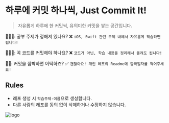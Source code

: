 # 하루에 커밋 하나씩, Just Commit It!
> 자유롭게 하루에 한 커밋씩, 유의미한 커밋을 쌓는 공간입니다.

🙋🏻‍♀️: 공부 주제가 정해져 있나요?  ❌  `iOS, Swift 관련 주제 내에서 자유롭게 학습하면 됩니다!`

🙋🏻‍♂️: 꼭 코드를 커밋해야 하나요?  ❌  `코드가 아닌, 학습 내용을 정리해서 올려도 됩니다!`

🙋🏻: 커밋을 깜빡하면 어떡하죠?  ✅  `괜찮아요! 개인 레포의 Readme에 깜빡일자를 적어주세요!`

## Rules
- 레포 생성 시 `학습주제-이름`으로 생성합니다.
- 다른 사람의 레포를 동의 없이 삭제하거나 수정하지 않습니다.

![logo](https://user-images.githubusercontent.com/71758542/231013803-bf8a51b5-a2c6-4912-bb77-756cdecfa3fd.png)

<!--
## Hi there 👋

**Here are some ideas to get you started:**

🙋‍♀️ A short introduction - what is your organization all about?
🌈 Contribution guidelines - how can the community get involved?
👩‍💻 Useful resources - where can the community find your docs? Is there anything else the community should know?
🍿 Fun facts - what does your team eat for breakfast?
🧙 Remember, you can do mighty things with the power of [Markdown](https://docs.github.com/github/writing-on-github/getting-started-with-writing-and-formatting-on-github/basic-writing-and-formatting-syntax)
-->
